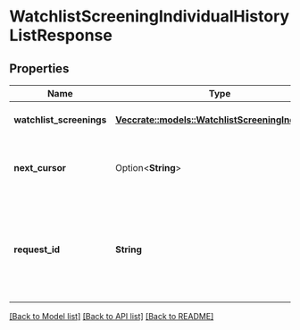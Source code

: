 # WatchlistScreeningIndividualHistoryListResponse

## Properties

Name | Type | Description | Notes
------------ | ------------- | ------------- | -------------
**watchlist_screenings** | [**Vec<crate::models::WatchlistScreeningIndividual>**](WatchlistScreeningIndividual.md) | List of individual watchlist screenings | 
**next_cursor** | Option<**String**> | An identifier that determines which page of results you receive. | 
**request_id** | **String** | A unique identifier for the request, which can be used for troubleshooting. This identifier, like all Plaid identifiers, is case sensitive. | 

[[Back to Model list]](../README.md#documentation-for-models) [[Back to API list]](../README.md#documentation-for-api-endpoints) [[Back to README]](../README.md)


